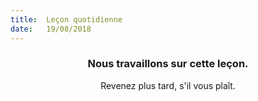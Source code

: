 ```yaml
---
title:  Leçon quotidienne
date:   19/08/2018
---
```


### <center>Nous travaillons sur cette leçon.</center>
<center>Revenez plus tard, s'il vous plaît.</center>